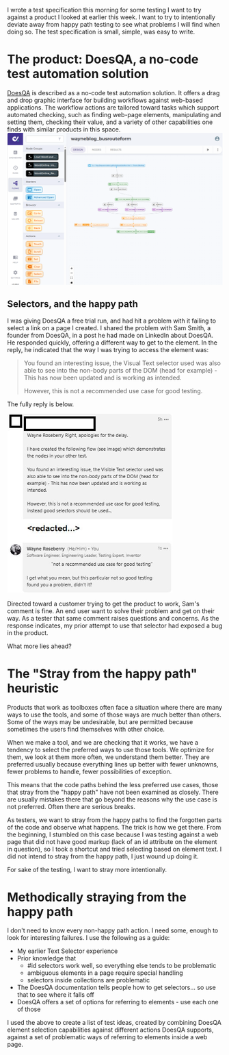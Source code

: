I wrote a test specification this morning for some testing I want to try
against a product I looked at earlier this week. I want to try to
intentionally deviate away from happy path testing to see what problems
I will find when doing so. The test specification is small, simple, was
easy to write.

The product: DoesQA, a no-code test automation solution
=======================================================
<a href="https://does.qa/">DoesQA</a> is described as a no-code
test automation solution. It offers a drag and drop graphic interface
for building workflows against web-based applications. The workflow
actions are tailored toward tasks which support automated checking,
such as finding web-page elements, manipulating and setting them,
checking their value, and a variety of other capabilities one finds
with similar products in this space.
![A screenshot of a workflow in DoesQA](/assets/doesqa_busrouteworkflow.png)

Selectors, and the happy path
-------------------------------------------------------
I was giving DoesQA a free trial run, and had hit a problem
with it failing to select a link on a page I created. I shared
the problem with Sam Smith, a founder from DoesQA, in a post
he had made on LinkedIn about DoesQA. He responded quickly, offering
a different way to get to the element. In the reply, he indicated
that the way I was trying to access the element was:

> You found an interesting issue, the Visual Text selector
> used was also able to see into the non-body parts of the
> DOM (head for example) - This has now been updated and is
> working as intended.
> 
>However, this is not a recommended use case for good testing.

The fully reply is below.

![A screenshot of a conversation I had online with a member of the DoesQA team](/assets/doesqa_happypathconversation.png)

Directed toward a customer trying to get the product to work, Sam's
comment is fine. An end user want to solve their problem and get on
their way. As a tester that same comment raises questions and concerns.
As the response indicates, my prior attempt to use that selector
had exposed a bug in the product.

What more lies ahead?

The "Stray from the happy path" heuristic
=========================================================
Products that work as toolboxes often face a situation where
there are many ways to use the tools, and some of those ways
are much better than others. Some of the ways may be undesirable,
but are permitted because sometimes the users find themselves
with other choice.

When we make a tool, and we are checking that it works, we have
a tendency to select the preferred ways to use those tools. We
optimize for them, we look at them more often, we understand them
better. They are preferred usually because everything lines up
better with fewer unknowns, fewer problems to handle, fewer possibilities
of exception.

This means that the code paths behind the less preferred use
cases, those that stray from the "happy path" have not
been examined as closely. There are usually mistakes there
that go beyond the reasons why the use case is not preferred. Often
there are serious breaks.

As testers, we want to stray from the happy paths to find
the forgotten parts of the code and observe what happens. The
trick is how we get there. From the beginning, I stumbled on
this case because I was testing against a web page that did not
have good markup (lack of an id attribute on the element in
question), so I took a shortcut and tried selecting based
on element text. I did not intend to stray from the happy
path, I just wound up doing it.

For sake of the testing, I want to stray more intentionally.

Methodically straying from the happy path
=========================================================
I don't need to know every non-happy path action. I need some, enough
to look for interesting failures. I use the following as a guide:
- My earlier Text Selector experience
- Prior knowledge that
  - #id selectors work well, so everything else tends to be problematic
  - ambiguous elements in a page require special handling
  - selectors inside collections are problematic
- The DoesQA documentation tells people how to get selectors... so use that to see where it falls off
- DoesQA offers a set of options for referring to elements - use each one of those

I used the above to create a list of test ideas, created by combining
DoesQA element selection capabilities against different actions DoesQA
supports, against a set of problematic ways of referring to elements inside
a web page.
